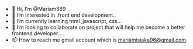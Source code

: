 - 👋 Hi, I’m @Mariam889 
- 👀 I’m interested in .front end development..
- 🌱 I’m currently learning html ,javascript, css...
- 💞️ I’m looking to collaborate on project that will help me become a better frontend developer ...
- 📫 How to reach me gmail account which is mariamisiaka96@gmail.com.

<!---
Mariam889/Mariam889 is a ✨ special ✨ repository because its `README.md` (this file) appears on your GitHub profile.
You can click the Preview link to take a look at your changes.
--->
